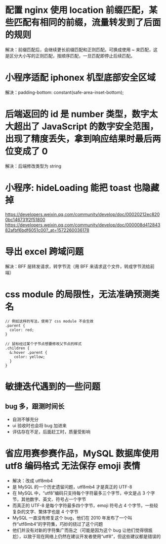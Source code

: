 # 配置 nginx 使用 location 前缀匹配，某些匹配有相同的前缀，流量转发到了后面的规则

解决：前缀匹配后，会继续更长前缀匹配和正则匹配。可换成使用 ~ 来匹配，这是区分大小写的正则匹配，按顺序匹配，一旦匹配即停止后续匹配。

# 小程序适配 iphonex 机型底部安全区域

解决：padding-bottom: constant(safe-area-inset-bottom);

# 后端返回的 id 是 number 类型，数字太大超出了 JavaScript 的数字安全范围，出现了精度丢失，拿到响应结果时最后两位变成了 0

解决：后端修改类型为 string

# 小程序: hideLoading 能把 toast 也隐藏掉

https://developers.weixin.qq.com/community/develop/doc/00020212ec8200bc146731f2f51800
https://developers.weixin.qq.com/community/develop/doc/000008d41284382afbf6bdf6051c00?_at=1572260036178

# 导出 excel 跨域问题

解决：BFF 层转发请求，转字节流（用 BFF 来请求这个文件，转成字节流给前端）

# css module 的局限性，无法准确预测类名

```less
// 例如这样的写法，使用了 css module 不会生效
.parent {
  color: red;
}

// 鼠标经过某个子节点想要修改父节点的样式
.children {
  &:hover .parent {
    color: yellow;
  }
}
```

# 敏捷迭代遇到的一些问题

## bug 多，跟测时间长

- 自测不够充分
- ui 验收时也会将 bug 加进来
- 评估存在不足，后面赶工时，质量受影响

# 省应用赛参赛作品，MySQL 数据库使用 utf8 编码格式 无法保存 emoji 表情

- 解决：改成 utf8mb4
- 是 MySQL 的一个历史遗留问题，utf8mb4 才是真正的 UTF-8
- 在 MySQL 中，“utf8”编码只支持每个字符最多三个字节，中文是占 3 个字节，其他数字、英文、符号占一个字节
- 而真正的 UTF-8 是每个字符最多四个字节，emoji 符号占 4 个字节，一些较复杂的文字、繁体字也是 4 个字节
- MySQL 一直没有修复这个 bug，他们在 2010 年发布了一个叫作“utf8mb4”的字符集，巧妙的绕过了这个问题
- 他们并没有对新的字符集广而告之（可能是因为这个 bug 让他们觉得很尴尬），以致于现在网络上仍然在建议开发者使用“utf8”，但这些建议都是错误的

